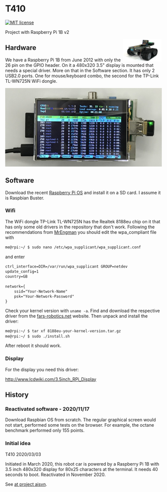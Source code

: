 # T410

[![MIT license](https://img.shields.io/github/license/kreier/T410?color=brightgreen)](https://kreier.mit-license.org/)

Project with Raspberry Pi 1B v2

<img src="https://raw.githubusercontent.com/kreier/T400/master/pic/T400lite.jpg" width='25%' align='right'>

## Hardware

We have a Raspberry Pi 1B from June 2012 with only the 26 pin on the GPIO header. On it a 480x320 3.5" display is mounted that needs a special driver. More on that in the Software section. It has only 2 USB2.0 ports. One for mouse/keyboard combo, the second for the TP-Link TL-WN725N WiFi dongle.

![Raspberry Pi with 3.5" display](RPi-T410.jpg)

## Software

Download the recent [Raspberry Pi OS](https://www.raspberrypi.org/software/) and install it on a SD card. I assume it is Raspbian Buster.

### Wifi

The WiFi dongle TP-Link TL-WN725N has the Realtek 8188eu chip on it that has only some old drivers in the repository that don't work. Following the recommendations from [MrEngman](http://downloads.fars-robotics.net/) you should edit the wpa_compliant file with

``` sh
me@rpi:~/ $ sudo nano /etc/wpa_supplicant/wpa_supplicant.conf
```
and enter
```
ctrl_interface=DIR=/var/run/wpa_supplicant GROUP=netdev
update_config=1
country=GB

network={
    ssid="Your-Network-Name"
    psk="Your-Network-Password"
}
```

Check your kernel version with ```uname -a```. Find and download the respective driver from the [fars-robotics.net](http://downloads.fars-robotics.net/wifi-drivers/8188eu-drivers/) website. Then unpack and install the driver:
``` sh
me@rpi:~/ $ tar xf 8188eu-your-kernel-version.tar.gz
me@rpi:~/ $ sudo ./install.sh
```
After reboot it should work.

### Display

For the display you need this driver:

http://www.lcdwiki.com/3.5inch_RPi_Display

## History

### Reactivated software - 2020/11/17

Download Raspbian OS from scratch. The regular graphical screen would not start, performed some tests on the browser. For example, the octane benchmark performed only 155 points.

### Initial idea

T410
2020/03/03

Initiated in March 2020, this robot car is powered by a Raspberry Pi 1B with 3.5 inch 480x320 display for 80x25 characters at the terminal. It needs 40 seconds to boot. Reactivated in November 2020.

See [at project aisvn](../aisvn).

